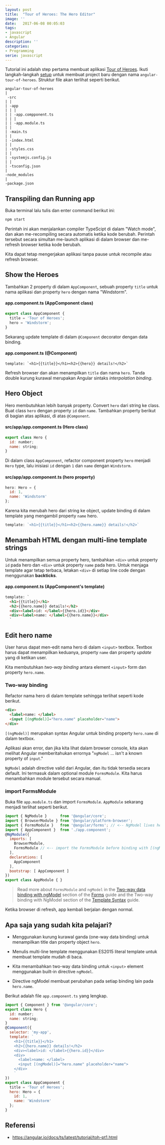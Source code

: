 ```yaml
---
layout: post
title:  "Tour of Heroes: The Hero Editor"
image: ''
date:   2017-06-08 00:05:03
tags:
- javascript
- Angular
description: ''
categories:
- Programming
serie: javascript
---
```


Tutorial ini adalah step pertama membuat aplikasi [Tour of Heroes](http://ekaprasasti.com/angular-tour-of-heroes-tutorial/). Ikuti langkah-langkah [setup](http://ekaprasasti.com/setup-angular-documentation/) untuk membuat project baru dengan nama `angular-tour-of-heroes`. Struktur file akan terlihat seperti berikut.

```
angular-tour-of-heroes
|
 -src
| |
| -app
| | |
| | -app.compponent.ts
| | |
| | -app.module.ts
| |
| -main.ts
| |
| -index.html
| |
| -styles.css
| |
| -systemjs.config.js
| |
| -tsconfig.json
|
-node_modules
|
-package.json
```

## Transpiling dan Running app

Buka terminal lalu tulis dan enter command berikut ini:

```bash
npm start
```

Perintah ini akan menjalankan compiler TypeScipt di dalam "Watch mode", dan akan me-recompiling secara automatis ketika kode berubah. Perintah tersebut secara simultan me-launch aplikasi di dalam browser dan me-refresh browser ketika kode berubah.

Kita dapat tetap mengerjakan aplikasi tanpa pause untuk recompile atau refresh browser.

## Show the Heroes

Tambahkan 2 property di dalam `AppComponent`, sebuah property `title` untuk nama aplikasi dan property `hero` dengan nama "Windstorm".

#### app.component.ts (AppComponent class)
```javascript
export class AppComponent {
  title = 'Tour of Heroes';
  hero = 'Windstorm';
}
```

Sekarang update template di dalam `@Component` decorator dengan data binding.

#### app.component.ts (@Component)
```
template: `<h1>{{title}}</h1><h2>{{hero}} details!</h2>`
```

Refresh browser dan akan menampilkan `title` dan nama `hero`. Tanda double kurung kurawal merupakan Angular sintaks *interpolation binding*.

## Hero Object

Hero membutuhkan lebih banyak property. Convert `hero` dari string ke class. Buat class `hero` dengan property `id` dan `name`. Tambahkan property berikut di bagian atas aplikasi, di atas `@Component`.

#### src/app/app.component.ts (Hero class)
```javascript
export class Hero {
  id: number;
  name: string;
}
```

Di dalam class `AppComponent`, refactor component property `hero` menjadi `Hero` type, lalu inisiasi `id` dengan `1` dan `name` dengan `Windstorm`.

#### src/app/app.component.ts (hero property)
```javascript
hero: Hero = {
  id: 1,
  name: 'Windstorm'
};
```

Karena kita merubah hero dari string ke object, update binding di dalam template yang mengambil property `name` hero.

```javascript
template: `<h1>{{title}}</h1><h2>{{hero.name}} details!</h2>`
```

## Menambah HTML dengan multi-line template strings

Untuk menampilkan semua property hero, tambahkan `<div>` untuk property `id` pada hero dan `<div>` untuk property `name` pada hero. Untuk menjaga template agar tetap terbaca, letakan `<div>` di setiap line code dengan menggunakan **backticks**.

#### app.component.ts (AppComponent's template)
```html
template: `
  <h1>{{title}}</h1>
  <h2>{{hero.name}} details!</h2>
  <div><label>id: </label>{{hero.id}}</div>
  <div><label>name: </label>{{hero.name}}</div>
  `
```

## Edit hero name

User harus dapat men-edit nama hero di dalam `<input>` textbox. Textbox harus dapat menampilkan keduanya, property `name` dan property *update* yang di ketikan user.

Kita membutuhkan *two-way binding* antara element `<input>` form dan property `hero.name`.

### Two-way binding

Refactor nama hero di dalam template sehingga terlihat seperti kode berikut.

```html
<div>
  <label>name: </label>
  <input [(ngModel)]="hero.name" placeholder="name">
</div>
```

`[(ngModel)]` merupakan syntax Angular untuk binding property `hero.name` di dalam textbox.

Aplikasi akan error, dan jika kita lihat dalam browser console, kita akan melihat Angular memberitahukan errornya "`ngModel` ... isn't a known property of `input`."

`NgModel` adalah directive valid dari Angular, dan itu tidak tersedia secara default. Ini termasuk dalam optional module `FormsModule`. Kita harus menambahkan module tersebut secara manual.

### import FormsModule

Buka file `app.module.ts` dan import `FormsModule`. `AppModule` sekarang menjadi terlihat seperti berikut.

```javascript
import { NgModule }      from '@angular/core';
import { BrowserModule } from '@angular/platform-browser';
import { FormsModule }   from '@angular/forms'; // <-- NgModel lives here
import { AppComponent }  from './app.component';
@NgModule({
  imports: [
    BrowserModule,
    FormsModule // <-- import the FormsModule before binding with [(ngModel)]
  ],
  declarations: [
    AppComponent
  ],
  bootstrap: [ AppComponent ]
})
export class AppModule { }
```

> Read more about `FormsModule` and `ngModel` in the [Two-way data binding with ngModel](https://angular.io/docs/ts/latest/guide/forms.html#ngModel) section of the [Forms](https://angular.io/docs/ts/latest/guide/forms.html) guide and the Two-way binding with NgModel section of the [Template Syntax](https://angular.io/docs/ts/latest/guide/template-syntax.html) guide.

Ketika browser di refresh, app kembali berjalan dengan normal.

## Apa saja yang sudah kita pelajari?

- Menggunakan kurung kurawal ganda (one-way data binding) untuk menampilkan title dan property object `hero`.

- Menulis multi-line template menggunakan ES2015 literal template untuk membuat template mudah di baca.

- Kita menambahkan two-way data binding untuk `<input>` element menggunakan built-in directive `ngModel`.

- Directive ngModel membuat perubahan pada setiap binding lain pada `hero.name`.

Berikut adalah file `app.component.ts` yang lengkap.

```javascript
import { Component } from '@angular/core';
export class Hero {
  id: number;
  name: string;
}
@Component({
  selector: 'my-app',
  template: `
    <h1>{{title}}</h1>
    <h2>{{hero.name}} details!</h2>
    <div><label>id: </label>{{hero.id}}</div>
    <div>
      <label>name: </label>
      <input [(ngModel)]="hero.name" placeholder="name">
    </div>
    `
})
export class AppComponent {
  title = 'Tour of Heroes';
  hero: Hero = {
    id: 1,
    name: 'Windstorm'
  };
}
```

## Referensi

- https://angular.io/docs/ts/latest/tutorial/toh-pt1.html
